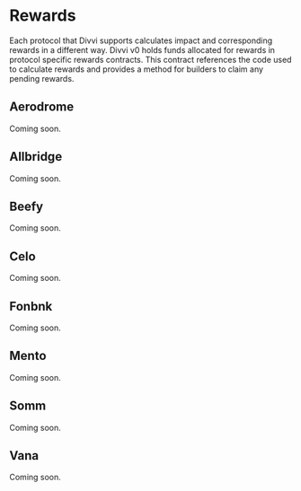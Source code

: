 # Rewards

Each protocol that Divvi supports calculates impact and corresponding
rewards in a different way. Divvi v0 holds funds allocated for rewards
in protocol specific rewards contracts. This contract references the
code used to calculate rewards and provides a method for builders to
claim any pending rewards.

## Aerodrome

Coming soon.

## Allbridge

Coming soon.

## Beefy

Coming soon.

## Celo

Coming soon.

## Fonbnk

Coming soon.

## Mento

Coming soon.

## Somm

Coming soon.

## Vana

Coming soon.
